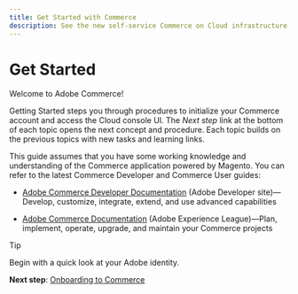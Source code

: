 ```yaml
---
title: Get Started with Commerce
description: See the new self-service Commerce on Cloud infrastructure, and learn how to build and deploy a Commerce store in minutes.
---
```


# Get Started

Welcome to Adobe Commerce!

Getting Started steps you through procedures to initialize your Commerce account and access the Cloud console UI. The _Next step_ link at the bottom of each topic opens the next concept and procedure. Each topic builds on the previous topics with new tasks and learning links.

This guide assumes that you have some working knowledge and understanding of the Commerce application powered by Magento. You can refer to the latest Commerce Developer and Commerce User guides:

- [Adobe Commerce Developer Documentation](https://developer.adobe.com/commerce/docs) (Adobe Developer site)—Develop, customize, integrate, extend, and use advanced capabilities 

- [Adobe Commerce Documentation](https://experienceleague.adobe.com/docs/commerce.html) (Adobe Experience League)—Plan, implement, operate, upgrade, and maintain your Commerce projects 

>[!TIP]
>
>Begin with a quick look at your Adobe identity.
>
>**Next step**: [Onboarding to Commerce](onboarding.md)
